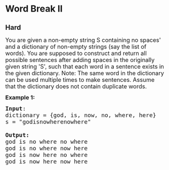 # Word Break II
## Hard
<div class="problems_problem_content__Xm_eO"><p><span style="font-size:18px">You are given a non-empty string S containing no spaces' and a dictionary of non-empty strings (say the list of words).
You are supposed to construct and return all possible sentences after adding spaces in the originally given string
'S', such that each word in a sentence exists in the given dictionary.
Note:
The same word in the dictionary can be used multiple times to make sentences.
Assume that the dictionary does not contain duplicate words.</span></p>

<p><span style="font-size:18px"><strong>Example 1:</strong></span></p>

<pre><span style="font-size:18px"><strong>Input</strong>:
dictionary = {god, is, now, no, where, here} 
s = "godisnowherenowhere"
  
<strong>Output:</strong>
god is no where no where 
god is no where now here 
god is now here no where 
god is now here now here
</span>
</div>
